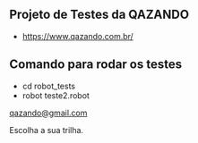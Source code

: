 ## Projeto de Testes da QAZANDO

- https://www.qazando.com.br/

## Comando para rodar os testes

- cd robot_tests
- robot teste2.robot


qazando@gmail.com

Escolha a sua trilha.
